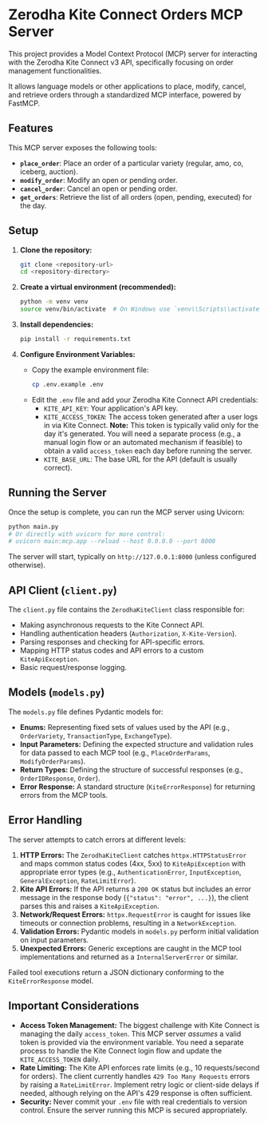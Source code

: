 # Zerodha Kite Connect Orders MCP Server

This project provides a Model Context Protocol (MCP) server for interacting with the Zerodha Kite Connect v3 API, specifically focusing on order management functionalities.

It allows language models or other applications to place, modify, cancel, and retrieve orders through a standardized MCP interface, powered by FastMCP.

## Features

This MCP server exposes the following tools:

*   **`place_order`**: Place an order of a particular variety (regular, amo, co, iceberg, auction).
*   **`modify_order`**: Modify an open or pending order.
*   **`cancel_order`**: Cancel an open or pending order.
*   **`get_orders`**: Retrieve the list of all orders (open, pending, executed) for the day.

## Setup

1.  **Clone the repository:**
    ```bash
    git clone <repository-url>
    cd <repository-directory>
    ```

2.  **Create a virtual environment (recommended):**
    ```bash
    python -m venv venv
    source venv/bin/activate  # On Windows use `venv\\Scripts\\activate`
    ```

3.  **Install dependencies:**
    ```bash
    pip install -r requirements.txt
    ```

4.  **Configure Environment Variables:**
    *   Copy the example environment file:
        ```bash
        cp .env.example .env
        ```
    *   Edit the `.env` file and add your Zerodha Kite Connect API credentials:
        *   `KITE_API_KEY`: Your application's API key.
        *   `KITE_ACCESS_TOKEN`: The access token generated after a user logs in via Kite Connect. **Note:** This token is typically valid only for the day it's generated. You will need a separate process (e.g., a manual login flow or an automated mechanism if feasible) to obtain a valid `access_token` each day before running the server.
        *   `KITE_BASE_URL`: The base URL for the API (default is usually correct).

## Running the Server

Once the setup is complete, you can run the MCP server using Uvicorn:

```bash
python main.py
# Or directly with uvicorn for more control:
# uvicorn main:mcp.app --reload --host 0.0.0.0 --port 8000
```

The server will start, typically on `http://127.0.0.1:8000` (unless configured otherwise).

## API Client (`client.py`)

The `client.py` file contains the `ZerodhaKiteClient` class responsible for:

*   Making asynchronous requests to the Kite Connect API.
*   Handling authentication headers (`Authorization`, `X-Kite-Version`).
*   Parsing responses and checking for API-specific errors.
*   Mapping HTTP status codes and API errors to a custom `KiteApiException`.
*   Basic request/response logging.

## Models (`models.py`)

The `models.py` file defines Pydantic models for:

*   **Enums:** Representing fixed sets of values used by the API (e.g., `OrderVariety`, `TransactionType`, `ExchangeType`).
*   **Input Parameters:** Defining the expected structure and validation rules for data passed to each MCP tool (e.g., `PlaceOrderParams`, `ModifyOrderParams`).
*   **Return Types:** Defining the structure of successful responses (e.g., `OrderIDResponse`, `Order`).
*   **Error Response:** A standard structure (`KiteErrorResponse`) for returning errors from the MCP tools.

## Error Handling

The server attempts to catch errors at different levels:

1.  **HTTP Errors:** The `ZerodhaKiteClient` catches `httpx.HTTPStatusError` and maps common status codes (4xx, 5xx) to `KiteApiException` with appropriate error types (e.g., `AuthenticationError`, `InputException`, `GeneralException`, `RateLimitError`).
2.  **Kite API Errors:** If the API returns a `200 OK` status but includes an error message in the response body (`{"status": "error", ...}`), the client parses this and raises a `KiteApiException`.
3.  **Network/Request Errors:** `httpx.RequestError` is caught for issues like timeouts or connection problems, resulting in a `NetworkException`.
4.  **Validation Errors:** Pydantic models in `models.py` perform initial validation on input parameters.
5.  **Unexpected Errors:** Generic exceptions are caught in the MCP tool implementations and returned as a `InternalServerError` or similar.

Failed tool executions return a JSON dictionary conforming to the `KiteErrorResponse` model.

## Important Considerations

*   **Access Token Management:** The biggest challenge with Kite Connect is managing the daily `access_token`. This MCP server *assumes* a valid token is provided via the environment variable. You need a separate process to handle the Kite Connect login flow and update the `KITE_ACCESS_TOKEN` daily.
*   **Rate Limiting:** The Kite API enforces rate limits (e.g., 10 requests/second for orders). The client currently handles `429 Too Many Requests` errors by raising a `RateLimitError`. Implement retry logic or client-side delays if needed, although relying on the API's 429 response is often sufficient.
*   **Security:** Never commit your `.env` file with real credentials to version control. Ensure the server running this MCP is secured appropriately.
